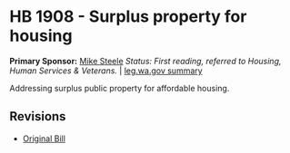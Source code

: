 # HB 1908 - Surplus property for housing
**Primary Sponsor:** [Mike Steele](/person/leg/mike.steele.md)
*Status: First reading, referred to Housing, Human Services & Veterans.* | [leg.wa.gov summary](https://app.leg.wa.gov/billsummary?BillNumber=1908&Year=2021)

Addressing surplus public property for affordable housing.

## Revisions
* [Original Bill](1/)